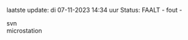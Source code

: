 laatste update: 
di 07-11-2023 14:34   uur 
Status: FAALT - fout - 
<div class="service R">svn</div><div class="service Y">microstation</div>